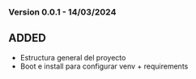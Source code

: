 ### Version 0.0.1 - 14/03/2024 

## ADDED
- Estructura general del proyecto
- Boot e install para configurar venv + requirements


